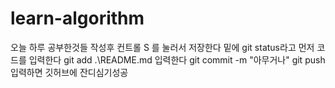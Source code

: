 # learn-algorithm
오늘 하루 공부한것들 작성후 컨트롤 S 를 눌러서 저장한다
밑에 git status라고 먼저 코드를 입력한다
git add .\README.md 입력한다 
git commit -m "아무거나"
git push입력하면 깃허브에 잔디심기성공
